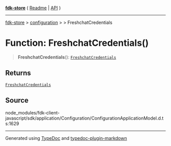 [**fdk-store**](../../../README.md) ( [Readme](../../../README.md) \| [API](../../../API.md) )

---

[fdk-store](../../../API.md) > [configuration](../../README.md) > [<internal>](../README.md) > FreshchatCredentials

# Function: FreshchatCredentials()

> **FreshchatCredentials**(): [`FreshchatCredentials`](../type-aliases/type-alias.FreshchatCredentials.md)

## Returns

[`FreshchatCredentials`](../type-aliases/type-alias.FreshchatCredentials.md)

## Source

node_modules/fdk-client-javascript/sdk/application/Configuration/ConfigurationApplicationModel.d.ts:1629

---

Generated using [TypeDoc](https://typedoc.org/) and [typedoc-plugin-markdown](https://www.npmjs.com/package/typedoc-plugin-markdown)
